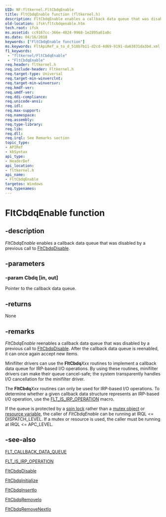 ```yaml
---
UID: NF:fltkernel.FltCbdqEnable
title: FltCbdqEnable function (fltkernel.h)
description: FltCbdqEnable enables a callback data queue that was disabled by a previous call to FltCbdqDisable.
old-location: ifsk\fltcbdqenable.htm
tech.root: ifsk
ms.assetid: cc9167cc-366e-4824-9968-1e2895a61a0c
ms.date: 04/16/2018
keywords: ["FltCbdqEnable function"]
ms.keywords: FltApiRef_a_to_d_518b7b11-d2cd-4d69-9191-da63831da3bd.xml, FltCbdqEnable, FltCbdqEnable function [Installable File System Drivers], fltkernel/FltCbdqEnable, ifsk.fltcbdqenable
f1_keywords:
 - "fltkernel/FltCbdqEnable"
 - "FltCbdqEnable"
req.header: fltkernel.h
req.include-header: Fltkernel.h
req.target-type: Universal
req.target-min-winverclnt: 
req.target-min-winversvr: 
req.kmdf-ver: 
req.umdf-ver: 
req.ddi-compliance: 
req.unicode-ansi: 
req.idl: 
req.max-support: 
req.namespace: 
req.assembly: 
req.type-library: 
req.lib: 
req.dll: 
req.irql: See Remarks section
topic_type:
- APIRef
- kbSyntax
api_type:
- HeaderDef
api_location:
- fltkernel.h
api_name:
- FltCbdqEnable
targetos: Windows
req.typenames: 
---
```


# FltCbdqEnable function


## -description


<i>FltCbdqEnable</i> enables a callback data queue that was disabled by a previous call to <a href="https://docs.microsoft.com/windows-hardware/drivers/ddi/fltkernel/nf-fltkernel-fltcbdqdisable">FltCbdqDisable</a>. 


## -parameters




### -param Cbdq [in, out]

Pointer to the callback data queue. 


## -returns



None 




## -remarks



<i>FltCbdqEnable</i> reenables a callback data queue that was disabled by a previous call to <a href="https://docs.microsoft.com/windows-hardware/drivers/ddi/fltkernel/nf-fltkernel-fltcbdqdisable">FltCbdqDisable</a>. After the callback data queue is reenabled, it can once again accept new items. 

Minifilter drivers can use the <b>FltCbdq</b><i>Xxx</i> routines to implement a callback data queue for IRP-based I/O operations. By using these routines, minifilter drivers can make their queue cancel-safe; the system transparently handles I/O cancellation for the minifilter driver. 

The <b>FltCbdq</b><i>Xxx</i> routines can only be used for IRP-based I/O operations. To determine whether a given callback data structure represents an IRP-based I/O operation, use the <a href="https://docs.microsoft.com/previous-versions/ff544654(v=vs.85)">FLT_IS_IRP_OPERATION</a> macro. 

If the queue is protected by a <a href="https://docs.microsoft.com/windows-hardware/drivers/kernel/spin-locks">spin lock</a> rather than a <a href="https://docs.microsoft.com/windows-hardware/drivers/kernel/mutex-objects">mutex object</a> or <a href="https://docs.microsoft.com/windows-hardware/drivers/ddi/wdm/nf-wdm-exinitializeresourcelite">resource variable</a>, the caller of <i>FltCbdqEnable</i> can be running at IRQL <= DISPATCH_LEVEL. If a mutex or resource is used, the caller must be running at IRQL <= APC_LEVEL. 




## -see-also




<a href="https://docs.microsoft.com/windows-hardware/drivers/ddi/fltkernel/ns-fltkernel-_flt_callback_data_queue">FLT_CALLBACK_DATA_QUEUE</a>



<a href="https://docs.microsoft.com/previous-versions/ff544654(v=vs.85)">FLT_IS_IRP_OPERATION</a>



<a href="https://docs.microsoft.com/windows-hardware/drivers/ddi/fltkernel/nf-fltkernel-fltcbdqdisable">FltCbdqDisable</a>



<a href="https://docs.microsoft.com/windows-hardware/drivers/ddi/fltkernel/nf-fltkernel-fltcbdqinitialize">FltCbdqInitialize</a>



<a href="https://docs.microsoft.com/windows-hardware/drivers/ddi/fltkernel/nf-fltkernel-fltcbdqinsertio">FltCbdqInsertIo</a>



<a href="https://docs.microsoft.com/windows-hardware/drivers/ddi/fltkernel/nf-fltkernel-fltcbdqremoveio">FltCbdqRemoveIo</a>



<a href="https://docs.microsoft.com/windows-hardware/drivers/ddi/fltkernel/nf-fltkernel-fltcbdqremovenextio">FltCbdqRemoveNextIo</a>
 

 

